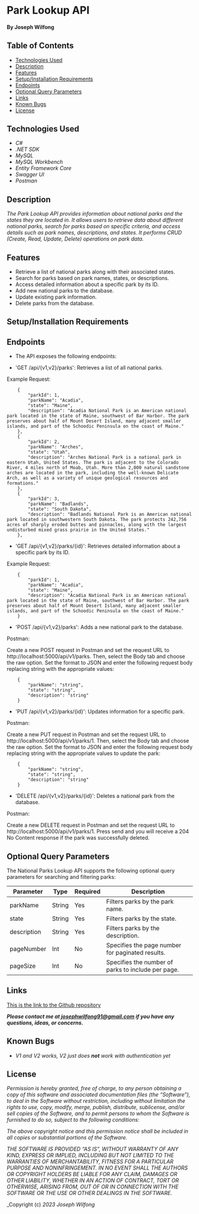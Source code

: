 # Park Lookup API

#### By Joseph Wilfong

Table of Contents
-----------------
* [Technologies Used](#technologies-used)
* [Description](#description)
* [Features](#features)
* [Setup/Installation Requirements](#setupinstallation-requirements)
* [Endpoints](#endpoints)
* [Optional Query Parameters](#optional-query-parameters)
* [Links](#links)
* [Known Bugs](#known-bugs)
* [License](#license)

## Technologies Used

* _C#_
* _.NET SDK_
* _MySQL_
* _MySQL Workbench_
* _Entity Framework Core_
* _Swagger UI_
* _Postman_




Description
-----------

_The Park Lookup API provides information about national parks and the states they are located in. It allows users to retrieve data about different national parks, search for parks based on specific criteria, and access details such as park names, descriptions, and states. It performs CRUD (Create, Read, Update, Delete) operations on park data._

Features
--------

* Retrieve a list of national parks along with their associated states.
* Search for parks based on park names, states, or descriptions.
* Access detailed information about a specific park by its ID.
* Add new national parks to the database.
* Update existing park information.
* Delete parks from the database.

Setup/Installation Requirements
------------------------------


Endpoints
---------

* The API exposes the following endpoints:

* 'GET /api/{v1,v2}/parks': Retrieves a list of all national parks.

Example Request: 

```
    {
        "parkId": 1,
        "parkName": "Acadia",
        "state": "Maine",
        "description": "Acadia National Park is an American national park located in the state of Maine, southwest of Bar Harbor. The park preserves about half of Mount Desert Island, many adjacent smaller islands, and part of the Schoodic Peninsula on the coast of Maine."
    },
    {
        "parkId": 2,
        "parkName": "Arches",
        "state": "Utah",
        "description": "Arches National Park is a national park in eastern Utah, United States. The park is adjacent to the Colorado River, 4 miles north of Moab, Utah. More than 2,000 natural sandstone arches are located in the park, including the well-known Delicate Arch, as well as a variety of unique geological resources and formations."
    },
    {
        "parkId": 3,
        "parkName": "Badlands",
        "state": "South Dakota",
        "description": "Badlands National Park is an American national park located in southwestern South Dakota. The park protects 242,756 acres of sharply eroded buttes and pinnacles, along with the largest undisturbed mixed grass prairie in the United States."
    },
```
* 'GET /api/{v1,v2}/parks/{id}': Retrieves detailed information about a specific park by its ID.

Example Request: 

```
    {
        "parkId": 1,
        "parkName": "Acadia",
        "state": "Maine",
        "description": "Acadia National Park is an American national park located in the state of Maine, southwest of Bar Harbor. The park preserves about half of Mount Desert Island, many adjacent smaller islands, and part of the Schoodic Peninsula on the coast of Maine."
    }
```
* 'POST /api/{v1,v2}/parks': Adds a new national park to the database.

Postman:

Create a new POST request in Postman and set the request URL to http://localhost:5000/api/v1/parks. Then, select the Body tab and choose the raw option. Set the format to JSON and enter the following request body replacing string with the appropriate values:
```
    {
        "parkName": "string",
        "state": "string",
        "description": "string"
    }
```
* 'PUT /api/{v1,v2}/parks/{id}': Updates information for a specific park.

Postman:

Create a new PUT request in Postman and set the request URL to http://localhost:5000/api/v1/parks/1. Then, select the Body tab and choose the raw option. Set the format to JSON and enter the following request body replacing string with the appropriate values to update the park:
```
    {
        "parkName": "string",
        "state": "string",
        "description": "string"
    }
```
* 'DELETE /api/{v1,v2}/parks/{id}': Deletes a national park from the database.

Postman:

Create a new DELETE request in Postman and set the request URL to http://localhost:5000/api/v1/parks/1. 
Press send and you will receive a 204 No Content response if the park was successfully deleted.

Optional Query Parameters
-------------------------

The National Parks Lookup API supports the following optional query parameters for searching and filtering parks:

| Parameter   | Type        | Required | Description |
| ----------- | ----------- | -------- | ----------- |
| parkName    | String      | Yes       | Filters parks by the park name. |
| state       | String      | Yes       | Filters parks by the state. |
| description | String      | Yes       | Filters parks by the description. |
| pageNumber  | Int         | No       | Specifies the page number for paginated results. |
| pageSize    | Int         | No       | Specifies the number of parks to include per page. |


Links
-----

[This is the link to the Github repository](https://github.com/jcarenza67/Parks-Lookup.Solution) 


***_Please contact me at josephwilfong91@gmail.com if you have any questions, ideas, or concerns._***


Known Bugs
----------

* _V1 and V2 works, V2 just does ***not*** work with authentication yet_

## License


_Permission is hereby granted, free of charge, to any person obtaining a copy of this software and associated documentation files (the “Software”), to deal in the Software without restriction, including without limitation the rights to use, copy, modify, merge, publish, distribute, sublicense, and/or sell copies of the Software, and to permit persons to whom the Software is furnished to do so, subject to the following conditions:_

_The above copyright notice and this permission notice shall be included in all copies or substantial portions of the Software._

_THE SOFTWARE IS PROVIDED “AS IS”, WITHOUT WARRANTY OF ANY KIND, EXPRESS OR IMPLIED, INCLUDING BUT NOT LIMITED TO THE WARRANTIES OF MERCHANTABILITY, FITNESS FOR A PARTICULAR PURPOSE AND NONINFRINGEMENT. IN NO EVENT SHALL THE AUTHORS OR COPYRIGHT HOLDERS BE LIABLE FOR ANY CLAIM, DAMAGES OR OTHER LIABILITY, WHETHER IN AN ACTION OF CONTRACT, TORT OR OTHERWISE, ARISING FROM, OUT OF OR IN CONNECTION WITH THE SOFTWARE OR THE USE OR OTHER DEALINGS IN THE SOFTWARE._

_Copyright (c) _2023_ _Joseph Wilfong_